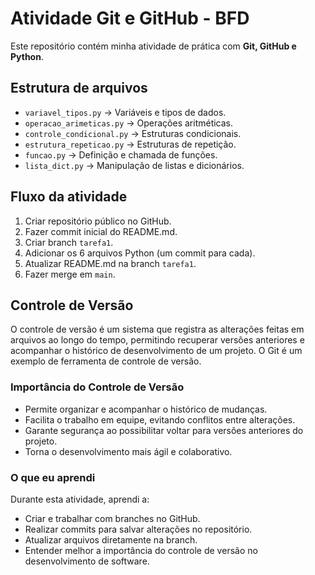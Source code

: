 # Atividade Git e GitHub - BFD

Este repositório contém minha atividade de prática com **Git, GitHub e Python**.

## Estrutura de arquivos

- `variavel_tipos.py` → Variáveis e tipos de dados.
- `operacao_arimeticas.py` → Operações aritméticas.
- `controle_condicional.py` → Estruturas condicionais.
- `estrutura_repeticao.py` → Estruturas de repetição.
- `funcao.py` → Definição e chamada de funções.
- `lista_dict.py` → Manipulação de listas e dicionários.

## Fluxo da atividade

1. Criar repositório público no GitHub.
2. Fazer commit inicial do README.md.
3. Criar branch `tarefa1`.
4. Adicionar os 6 arquivos Python (um commit para cada).
5. Atualizar README.md na branch `tarefa1`.
6. Fazer merge em `main`.

## Controle de Versão

O controle de versão é um sistema que registra as alterações feitas em arquivos ao longo do tempo, permitindo recuperar versões anteriores e acompanhar o histórico de desenvolvimento de um projeto. O Git é um exemplo de ferramenta de controle de versão.

### Importância do Controle de Versão

- Permite organizar e acompanhar o histórico de mudanças.  
- Facilita o trabalho em equipe, evitando conflitos entre alterações.  
- Garante segurança ao possibilitar voltar para versões anteriores do projeto.  
- Torna o desenvolvimento mais ágil e colaborativo.  

### O que eu aprendi

Durante esta atividade, aprendi a:  
- Criar e trabalhar com branches no GitHub.  
- Realizar commits para salvar alterações no repositório.  
- Atualizar arquivos diretamente na branch.  
- Entender melhor a importância do controle de versão no desenvolvimento de software.
